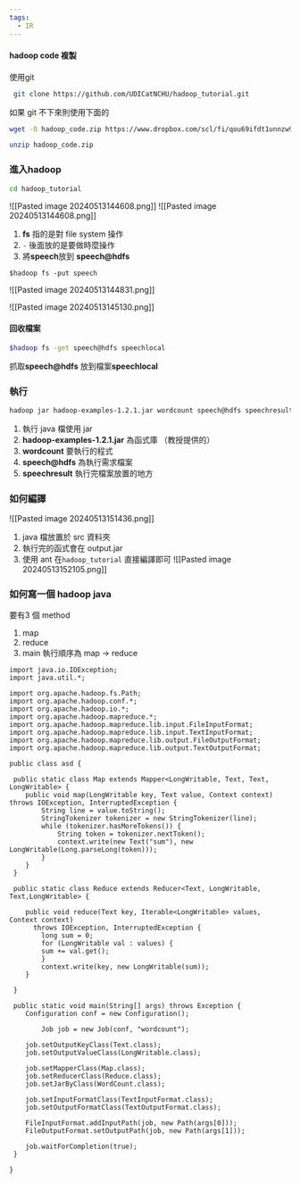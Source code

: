 ```yaml
---
tags:
  - IR
---
```


#### hadoop code 複製
使用git
```bash
 git clone https://github.com/UDICatNCHU/hadoop_tutorial.git
```
如果 git 不下來則使用下面的
```bash
wget -O hadoop_code.zip https://www.dropbox.com/scl/fi/qou69ifdt1unnzw9058fq/hadoop_tutorial-master.zip?rlkey=u1oatjxetwg35zwnsdckxjqx8&dl=0

unzip hadoop_code.zip
```
### 進入hadoop 
```bash
cd hadoop_tutorial
```

![[Pasted image 20240513144608.png]]
![[Pasted image 20240513144608.png]]
1. **fs** 指的是對 file system 操作
2.  `-` 後面放的是要做時麼操作
3. 將**speech**放到 **speech@hdfs** 
```
$hadoop fs -put speech 
```

![[Pasted image 20240513144831.png]]

![[Pasted image 20240513145130.png]]


#### 回收檔案
```bash
$hadoop fs -get speech@hdfs speechlocal
```
抓取**speech@hdfs** 放到檔案**speechlocal**   

### 執行
```bash
hadoop jar hadoop-examples-1.2.1.jar wordcount speech@hdfs speechresult
```
1. 執行 java 檔使用 jar
2. **hadoop-examples-1.2.1.jar** 為函式庫 （教授提供的）
3. **wordcount** 要執行的程式
4. **speech@hdfs** 為執行需求檔案
5. **speechresult** 執行完檔案放置的地方

### 如何編譯
![[Pasted image 20240513151436.png]]
1. java 檔放置於 src 資料夾
2. 執行完的函式會在 output.jar
3. 使用 ant 在`hadoop_tutorial` 直接編譯即可
![[Pasted image 20240513152105.png]]

### 如何寫一個 hadoop java
要有3 個 method 
1. map
2. reduce 
3. main 
執行順序為 map -> reduce


```java= fold
import java.io.IOException;
import java.util.*;
        
import org.apache.hadoop.fs.Path;
import org.apache.hadoop.conf.*;
import org.apache.hadoop.io.*;
import org.apache.hadoop.mapreduce.*;
import org.apache.hadoop.mapreduce.lib.input.FileInputFormat;
import org.apache.hadoop.mapreduce.lib.input.TextInputFormat;
import org.apache.hadoop.mapreduce.lib.output.FileOutputFormat;
import org.apache.hadoop.mapreduce.lib.output.TextOutputFormat;
        
public class asd {
        
 public static class Map extends Mapper<LongWritable, Text, Text, LongWritable> {
    public void map(LongWritable key, Text value, Context context) throws IOException, InterruptedException {
        String line = value.toString();
        StringTokenizer tokenizer = new StringTokenizer(line);
        while (tokenizer.hasMoreTokens()) {
            String token = tokenizer.nextToken();
            context.write(new Text("sum"), new LongWritable(Long.parseLong(token)));
        }
    }
 } 
        
 public static class Reduce extends Reducer<Text, LongWritable, Text,LongWritable> {

    public void reduce(Text key, Iterable<LongWritable> values, Context context) 
      throws IOException, InterruptedException {
        long sum = 0;
        for (LongWritable val : values) {
	    sum += val.get();
        }
        context.write(key, new LongWritable(sum));
    }

 }
        
 public static void main(String[] args) throws Exception {
    Configuration conf = new Configuration();
        
        Job job = new Job(conf, "wordcount");
    
    job.setOutputKeyClass(Text.class);
    job.setOutputValueClass(LongWritable.class);
        
    job.setMapperClass(Map.class);
    job.setReducerClass(Reduce.class);
    job.setJarByClass(WordCount.class);
        
    job.setInputFormatClass(TextInputFormat.class);
    job.setOutputFormatClass(TextOutputFormat.class);
        
    FileInputFormat.addInputPath(job, new Path(args[0]));
    FileOutputFormat.setOutputPath(job, new Path(args[1]));
        
    job.waitForCompletion(true);
 }
        
}

```

